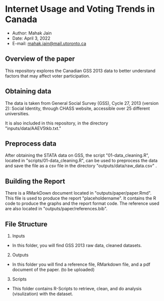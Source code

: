# Internet Usage and Voting Trends in Canada

- Author: Mahak Jain
- Date: April 3, 2022
- E-mail: mahak.jain@mail.utoronto.ca
## Overview of the paper
This repository explores the Canadian GSS 2013 data to better understand factors that may affect voter participation.

## Obtaining data

The data is taken from General Social Survey (GSS), Cycle 27, 2013 (version 2): Social Identity, through CHASS website, accessible over 25 different universities.  

It is also included in this repository, in the directory "inputs/data/AAEV5tkb.txt."

## Preprocess data

After obtaining the STATA data on GSS, the script "01-data_cleaning.R", located in "scripts/01-data_cleaning.R", can be used to preprocess the data and save the file as a csv file in the directory "outputs/data/raw_data.csv" .


## Building the Report

There is a RMarkDown document located in "outputs/paper/paper.Rmd". This file is used to produce the report "placeholdername". It contains the R code to produce the graphs and the report format code. The reference used are also located in "outputs/paper/references.bib".

## File Structure
1. Inputs
- In this folder, you will find GSS 2013 raw data, cleaned datasets.
2. Outputs
- In this folder you will find a reference file, RMarkdown file, and a pdf document of the paper. (to be uploaded)
3. Scripts
- This folder contains R-Scripts to retrieve, clean, and do analysis (visulization) with the dataset.


